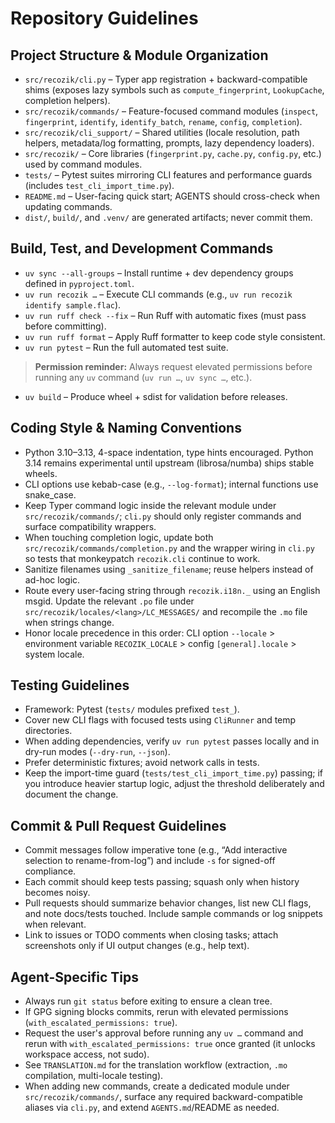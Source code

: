# Repository Guidelines

## Project Structure & Module Organization

- `src/recozik/cli.py` – Typer app registration + backward-compatible shims (exposes lazy symbols such as `compute_fingerprint`, `LookupCache`, completion helpers).
- `src/recozik/commands/` – Feature-focused command modules (`inspect`, `fingerprint`, `identify`, `identify_batch`, `rename`, `config`, `completion`).
- `src/recozik/cli_support/` – Shared utilities (locale resolution, path helpers, metadata/log formatting, prompts, lazy dependency loaders).
- `src/recozik/` – Core libraries (`fingerprint.py`, `cache.py`, `config.py`, etc.) used by command modules.
- `tests/` – Pytest suites mirroring CLI features and performance guards (includes `test_cli_import_time.py`).
- `README.md` – User-facing quick start; AGENTS should cross-check when updating commands.
- `dist/`, `build/`, and `.venv/` are generated artifacts; never commit them.

## Build, Test, and Development Commands

- `uv sync --all-groups` – Install runtime + dev dependency groups defined in `pyproject.toml`.
- `uv run recozik …` – Execute CLI commands (e.g., `uv run recozik identify sample.flac`).
- `uv run ruff check --fix` – Run Ruff with automatic fixes (must pass before committing).
- `uv run ruff format` – Apply Ruff formatter to keep code style consistent.
- `uv run pytest` – Run the full automated test suite.

> **Permission reminder:** Always request elevated permissions before running any `uv` command (`uv run …`, `uv sync …`, etc.).

- `uv build` – Produce wheel + sdist for validation before releases.

## Coding Style & Naming Conventions

- Python 3.10–3.13, 4-space indentation, type hints encouraged. Python 3.14 remains experimental until upstream (librosa/numba) ships stable wheels.
- CLI options use kebab-case (e.g., `--log-format`); internal functions use snake_case.
- Keep Typer command logic inside the relevant module under `src/recozik/commands/`; `cli.py` should only register commands and surface compatibility wrappers.
- When touching completion logic, update both `src/recozik/commands/completion.py` and the wrapper wiring in `cli.py` so tests that monkeypatch `recozik.cli` continue to work.
- Sanitize filenames using `_sanitize_filename`; reuse helpers instead of ad-hoc logic.
- Route every user-facing string through `recozik.i18n._` using an English msgid. Update the relevant `.po` file under `src/recozik/locales/<lang>/LC_MESSAGES/` and recompile the `.mo` file when strings change.
- Honor locale precedence in this order: CLI option `--locale` > environment variable `RECOZIK_LOCALE` > config `[general].locale` > system locale.

## Testing Guidelines

- Framework: Pytest (`tests/` modules prefixed `test_`).
- Cover new CLI flags with focused tests using `CliRunner` and temp directories.
- When adding dependencies, verify `uv run pytest` passes locally and in dry-run modes (`--dry-run`, `--json`).
- Prefer deterministic fixtures; avoid network calls in tests.
- Keep the import-time guard (`tests/test_cli_import_time.py`) passing; if you introduce heavier startup logic, adjust the threshold deliberately and document the change.

## Commit & Pull Request Guidelines

- Commit messages follow imperative tone (e.g., “Add interactive selection to rename-from-log”) and include `-s` for signed-off compliance.
- Each commit should keep tests passing; squash only when history becomes noisy.
- Pull requests should summarize behavior changes, list new CLI flags, and note docs/tests touched. Include sample commands or log snippets when relevant.
- Link to issues or TODO comments when closing tasks; attach screenshots only if UI output changes (e.g., help text).

## Agent-Specific Tips

- Always run `git status` before exiting to ensure a clean tree.
- If GPG signing blocks commits, rerun with elevated permissions (`with_escalated_permissions: true`).
- Request the user's approval before running any `uv …` command and rerun with `with_escalated_permissions: true` once granted (it unlocks workspace access, not sudo).
- See `TRANSLATION.md` for the translation workflow (extraction, `.mo` compilation, multi-locale testing).
- When adding new commands, create a dedicated module under `src/recozik/commands/`, surface any required backward-compatible aliases via `cli.py`, and extend `AGENTS.md`/README as needed.
